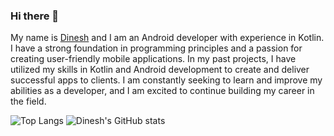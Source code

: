 ### Hi there 👋
My name is [Dinesh](https://www.instagram.com/dinesh_ela_2405) and I am an Android developer with experience in Kotlin. I have a strong foundation in programming principles and a passion for creating user-friendly mobile applications. In my past projects, I have utilized my skills in Kotlin and Android development to create and deliver successful apps to clients. I am constantly seeking to learn and improve my abilities as a developer, and I am excited to continue building my career in the field.



![Top Langs](https://github-readme-stats.vercel.app/api/top-langs/?username=idineshgovind&layout=compact)
![Dinesh's GitHub stats](https://github-readme-stats.vercel.app/api?username=idineshgovind)
